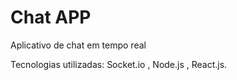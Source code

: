 # Chat APP
<p>Aplicativo de chat em tempo real</p>
<p>Tecnologias utilizadas: Socket.io , Node.js , React.js.
